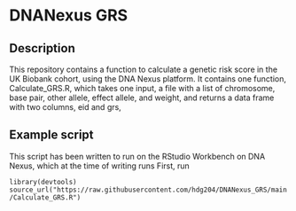 # DNANexus GRS

## Description

This repository contains a function to calculate a genetic risk score in the UK Biobank cohort, using the DNA Nexus platform. It contains one function, Calculate_GRS.R, which takes one input, a file with a list of chromosome, base pair, other allele, effect allele, and weight, and returns a data frame with two columns, eid and grs,

## Example script

This script has been written to run on the RStudio Workbench on DNA Nexus, which at the time of writing runs First, run

`library(devtools)`
`source_url("https://raw.githubusercontent.com/hdg204/DNANexus_GRS/main/Calculate_GRS.R")`



